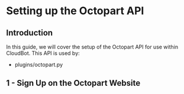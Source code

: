 # Setting up the Octopart API

## Introduction
In this guide, we will cover the setup of the Octopart API for use within CloudBot. This API is used by:
 - plugins/octopart.py
 
## 1 - Sign Up on the Octopart Website
